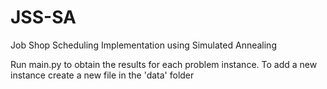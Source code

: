# JSS-SA
 Job Shop Scheduling Implementation using Simulated Annealing
 
 Run main.py to obtain the results for each problem instance. To add a new instance create a new file in the 'data' folder